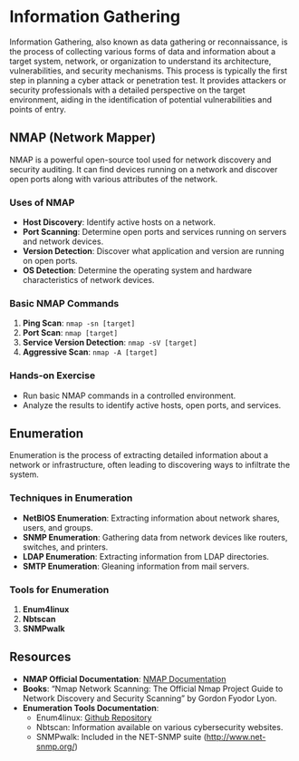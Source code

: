 # Information Gathering

Information Gathering, also known as data gathering or reconnaissance, is the process of collecting various forms of data and information about a target system, network, or organization to understand its architecture, vulnerabilities, and security mechanisms. This process is typically the first step in planning a cyber attack or penetration test. It provides attackers or security professionals with a detailed perspective on the target environment, aiding in the identification of potential vulnerabilities and points of entry.

## NMAP (Network Mapper)

NMAP is a powerful open-source tool used for network discovery and security auditing. It can find devices running on a network and discover open ports along with various attributes of the network.

### Uses of NMAP

- **Host Discovery**: Identify active hosts on a network.
- **Port Scanning**: Determine open ports and services running on servers and network devices.
- **Version Detection**: Discover what application and version are running on open ports.
- **OS Detection**: Determine the operating system and hardware characteristics of network devices.

### Basic NMAP Commands

1. **Ping Scan**: `nmap -sn [target]`
1. **Port Scan**: `nmap [target]`
1. **Service Version Detection**: `nmap -sV [target]`
1. **Aggressive Scan**: `nmap -A [target]`

### Hands-on Exercise

- Run basic NMAP commands in a controlled environment.
- Analyze the results to identify active hosts, open ports, and services.

## Enumeration

Enumeration is the process of extracting detailed information about a network or infrastructure, often leading to discovering ways to infiltrate the system.

### Techniques in Enumeration

- **NetBIOS Enumeration**: Extracting information about network shares, users, and groups.
- **SNMP Enumeration**: Gathering data from network devices like routers, switches, and printers.
- **LDAP Enumeration**: Extracting information from LDAP directories.
- **SMTP Enumeration**: Gleaning information from mail servers.

### Tools for Enumeration

1. **Enum4linux**
1. **Nbtscan**
1. **SNMPwalk**

## Resources

- **NMAP Official Documentation**: [NMAP Documentation](https://nmap.org/book/man.html)
- **Books**: “Nmap Network Scanning: The Official Nmap Project Guide to Network Discovery and Security Scanning” by Gordon Fyodor Lyon.
- **Enumeration Tools Documentation**:
  - Enum4linux: [Github Repository](https://github.com/portcullislabs/enum4linux)
  - Nbtscan: Information available on various cybersecurity websites.
  - SNMPwalk: Included in the NET-SNMP suite (<http://www.net-snmp.org/>)
